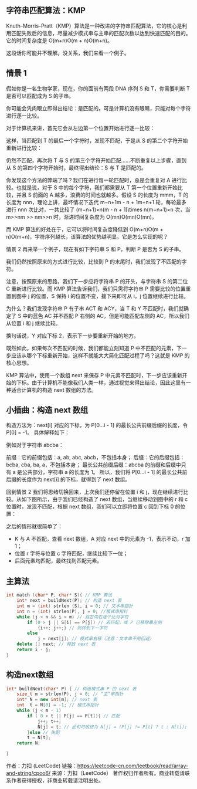 ## 字符串匹配算法：KMP

Knuth–Morris–Pratt（KMP）算法是一种改进的字符串匹配算法，它的核心是利用匹配失败后的信息，尽量减少模式串与主串的匹配次数以达到快速匹配的目的。它的时间复杂度是 O(m+n)O(m + n)O(m+n)。

这段话你可能并不理解。没关系，我们来看一个例子。

## 情景 1

假如你是一名生物学家，现在，你的面前有两段 DNA 序列 S 和 T，你需要判断 T 是否可以匹配成为 S 的子串。


你可能会凭肉眼立即得出结论：是匹配的。可是计算机没有眼睛，只能对每个字符进行逐一比较。

对于计算机来讲，首先它会从左边第一个位置开始进行逐一比较：


这样，当匹配到 T 的最后一个字符时，发现不匹配，于是从 S 的第二个字符开始重新进行比较：


仍然不匹配，再次将 T 与 S 的第三个字符开始匹配......不断重复以上步骤，直到从 S 的第四个字符开始时，最终得出结论：S 与 T 是匹配的。


你发现这个方法的弊端了吗？我们在进行每一轮匹配时，总是会重复对 A 进行比较。也就是说，对于 S 中的每个字符，我们都需要从 T 第一个位置重新开始比较，并且 S 前面的 A 越多，浪费的时间也就越多。假设 S 的长度为 mmm，T 的长度为 nnn，理论上讲，最坏情况下迭代 m−n+1m - n + 1m−n+1 轮，每轮最多进行 nnn 次比对，一共比较了 (m−n+1)×n(m - n + 1)\times n(m−n+1)×n 次，当 m>>nm >> nm>>n 时，渐进时间复杂度为 O(mn)O(mn)O(mn)。

而 KMP 算法的好处在于，它可以将时间复杂度降低到 O(m+n)O(m + n)O(m+n)，字符序列越长，该算法的优势越明显。它是怎么实现的呢？

 

情景 2
再来举一个例子，现在有如下字符串 S 和 P，判断 P 是否为 S 的子串。


我们仍然按照原来的方式进行比较，比较到 P 的末尾时，我们发现了不匹配的字符。


注意，按照原来的思路，我们下一步应将字符串 P 的开头，与字符串 S 的第二位 C 重新进行比较。而 KMP 算法告诉我们，我们只需将字符串 P 需要比较的位置重置到图中 j 的位置，S 保持 i 的位置不变，接下来即可从 i，j 位置继续进行比较。


为什么？我们发现字符串 P 有子串 ACT 和 ACY，当 T 和 Y 不匹配时，我们就确定了 S 中的蓝色 AC 并不匹配 P 右侧的 AC，但是可能匹配左侧的 AC，所以我们从位置 i 和 j 继续比较。

换句话说，Y 对应下标 2，表示下一步要重新开始的地方。

既然如此，如果每次不匹配的时候，我们都能立刻知道 P 中不匹配的元素，下一步应该从哪个下标重新开始，这样不就能大大简化匹配过程了吗？这就是 KMP 的核心思想。

KMP 算法中，使用一个数组 next 来保存 P 中元素不匹配时，下一步应该重新开始的下标。由于计算机不能像我们人类一样，通过视觉来得出结论，因此这里有一种适合计算机的构造 next 数组的方法。

 

## 小插曲：构造 next 数组

构造方法为：next[i] 对应的下标，为 P[0...i - 1] 的最长公共前缀后缀的长度，令 P[0] = -1。 具体解释如下：

例如对于字符串 abcba：

前缀：它的前缀包括：a, ab, abc, abcb，不包括本身；
后缀：它的后缀包括：bcba, cba, ba, a，不包括本身；
最长公共前缀后缀：abcba 的前缀和后缀中只有 a 是公共部分，字符串 a 的长度为 1。
所以，我们将 P[0...i - 1] 的最长公共前后缀的长度作为 next[i] 的下标，就得到了 next 数组。



回到情景 2
我们将思绪切换回来，上次我们还停留在位置 i 和 j，现在继续进行比较。从如下图所示，由于我们已经构造了 next 数组，当继续移动到图中的 r 和 c 位置时，发现不匹配，根据 next 数组，我们可以立即将位置 c 回到下标 0 的位置：


之后的情形就很简单了：

- K 与 A 不匹配，查看 next 数组，A 对应 next 中的元素为 -1，表示不动，r 加 1；
- 位置 r 字符与位置 c 字符匹配，继续比较下一位；
- 后面元素均匹配，最终找到匹配元素。

## 主算法

```c++
int match (char* P, char* S){ // KMP 算法
    int* next = buildNext(P); // 构造 next 表
    int m = (int) strlen (S), i = 0; // 文本串指针
    int n = (int) strlen(P), j = 0; //模式串指针
    while (j < n && i < m) // 自左向右逐个比对字符
        if (0 > j || S[i] == P[j]) // 若匹配，或 P 已移除最左侧
            {i++; j++;} // 则转到下一字符
        else
            j = next[j]; // 模式串右移（注意：文本串不用回退）
    delete [] next; // 释放 next 表
    return i - j;
}
```

## 构造next数组

```c++
int* buildNext(char* P) { // 构造模式串 P 的 next 表
    size_t m = strlen(P), j = 0; // “主”串指针
    int* N = new int[m]; // next 表
    int  t = N[0] = -1; // 模式串指针
    while (j < m - 1)
        if ( 0 > t || P[j] == P[t]){ // 匹配
            j++; t++;
            N[j] = t; // 此句可改进为 N[j] = (P[j] != P[t] ? t : N[t]);
        }else // 失配
        t = N[t];
    return N;

}
```





作者：力扣 (LeetCode)
链接：https://leetcode-cn.com/leetbook/read/array-and-string/cpoo6/
来源：力扣（LeetCode）
著作权归作者所有。商业转载请联系作者获得授权，非商业转载请注明出处。